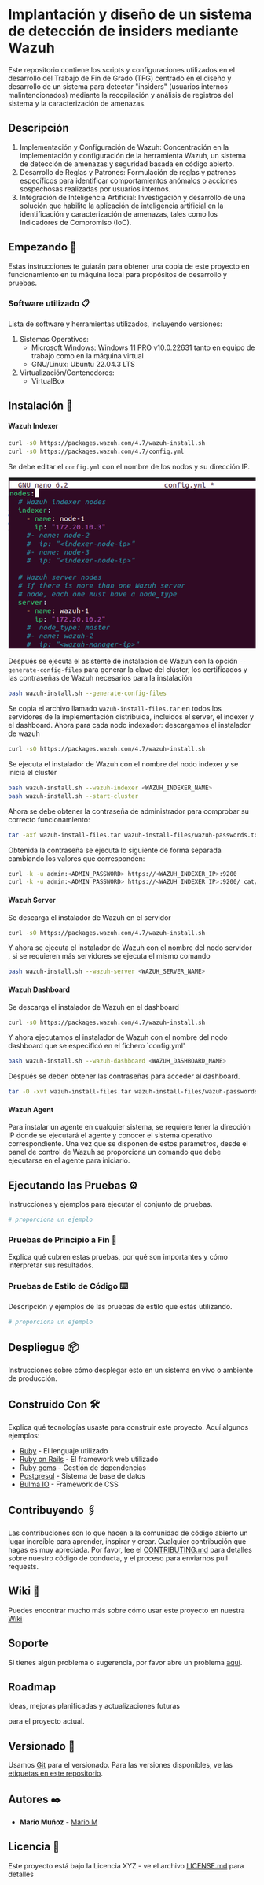 # Implantación y diseño de un sistema de detección de insiders mediante Wazuh

Este repositorio contiene los scripts y configuraciones utilizados en el desarrollo del Trabajo de Fin de Grado (TFG) centrado en el diseño y desarrollo de un sistema para detectar "insiders" (usuarios internos malintencionados) mediante la recopilación y análisis de registros del sistema y la caracterización de amenazas.

## Descripción

1) Implementación y Configuración de Wazuh: Concentración en la implementación y configuración de la herramienta Wazuh, un sistema de detección de amenazas y seguridad basada en código abierto.
2) Desarrollo de Reglas y Patrones: Formulación de reglas y patrones específicos para identificar comportamientos anómalos o acciones sospechosas realizadas por usuarios internos.
3) Integración de Inteligencia Artificial: Investigación y desarrollo de una solución que habilite la aplicación de inteligencia artificial en la identificación y caracterización de amenazas, tales como los Indicadores de Compromiso (IoC).

## Empezando 🚀

Estas instrucciones te guiarán para obtener una copia de este proyecto en funcionamiento en tu máquina local para propósitos de desarrollo y pruebas.

### Software utilizado 📋

Lista de software y herramientas utilizados, incluyendo versiones:

1. Sistemas Operativos:
   - Microsoft Windows: Windows 11 PRO v10.0.22631 tanto en equipo de trabajo como en la máquina virtual
   - GNU/Linux: Ubuntu 22.04.3 LTS
3. Virtualización/Contenedores:
   - VirtualBox


## Instalación 🔧

#### Wazuh Indexer

```bash
curl -sO https://packages.wazuh.com/4.7/wazuh-install.sh
curl -sO https://packages.wazuh.com/4.7/config.yml

```
Se debe editar el `config.yml` con el nombre de los nodos y su dirección IP.
<p align="center"><img src="indexer-config.yml.png"/></p> 

Después se ejecuta el asistente de instalación de Wazuh con la opción `--generate-config-files` para  generar la clave del clúster, los certificados y las contraseñas de Wazuh necesarios para la instalación
```bash
bash wazuh-install.sh --generate-config-files
```
Se copia el archivo llamado `wazuh-install-files.tar` en todos los servidores de la implementación distribuida, incluidos el server, el indexer y el dashboard.
Ahora para cada nodo indexador: descargamos el instalador de wazuh
```bash
curl -sO https://packages.wazuh.com/4.7/wazuh-install.sh
```
Se ejecuta el instalador de Wazuh con el nombre del nodo indexer y se inicia el cluster
```bash
bash wazuh-install.sh --wazuh-indexer <WAZUH_INDEXER_NAME>
bash wazuh-install.sh --start-cluster
```
Ahora se debe obtener la contraseña de administrador para comprobar su correcto funcionamiento:
```bash
tar -axf wazuh-install-files.tar wazuh-install-files/wazuh-passwords.txt -O | grep -P "\'admin\'" -A 1
```
Obtenida la contraseña se ejecuta lo siguiente de forma separada cambiando los valores que corresponden:
```bash
curl -k -u admin:<ADMIN_PASSWORD> https://<WAZUH_INDEXER_IP>:9200
curl -k -u admin:<ADMIN_PASSWORD> https://<WAZUH_INDEXER_IP>:9200/_cat/nodes?v
```
#### Wazuh Server

Se descarga el instalador de Wazuh en el servidor
```bash
curl -sO https://packages.wazuh.com/4.7/wazuh-install.sh
```
Y ahora se ejecuta el instalador de Wazuh con el nombre del nodo servidor , si se requieren más servidores se ejecuta el mismo comando
```bash
bash wazuh-install.sh --wazuh-server <WAZUH_SERVER_NAME>
```

#### Wazuh Dashboard

Se descarga el instalador de Wazuh en el dashboard
```bash
curl -sO https://packages.wazuh.com/4.7/wazuh-install.sh
```
Y ahora ejecutamos el instalador de Wazuh con el nombre del nodo dashboard que se especificó en el fichero `config.yml'
```bash
bash wazuh-install.sh --wazuh-dashboard <WAZUH_DASHBOARD_NAME> 
```
Después se deben obtener las contraseñas para acceder al dashboard.
```bash
tar -O -xvf wazuh-install-files.tar wazuh-install-files/wazuh-passwords.txt 
```

#### Wazuh Agent
Para instalar un agente en cualquier sistema, se requiere tener la dirección IP donde se ejecutará el agente y conocer el sistema operativo correspondiente. Una vez que se disponen de estos parámetros, desde el panel de control de Wazuh se proporciona un comando que debe ejecutarse en el agente para iniciarlo.

## Ejecutando las Pruebas ⚙️

Instrucciones y ejemplos para ejecutar el conjunto de pruebas.

```bash
# proporciona un ejemplo
```

### Pruebas de Principio a Fin 🔩

Explica qué cubren estas pruebas, por qué son importantes y cómo interpretar sus resultados.

### Pruebas de Estilo de Código ⌨️

Descripción y ejemplos de las pruebas de estilo que estás utilizando.

```bash
# proporciona un ejemplo
```

## Despliegue 📦

Instrucciones sobre cómo desplegar esto en un sistema en vivo o ambiente de producción.

## Construido Con 🛠️

Explica qué tecnologías usaste para construir este proyecto. Aquí algunos ejemplos:

- [Ruby](https://www.ruby-lang.org/es/) - El lenguaje utilizado
- [Ruby on Rails](https://rubyonrails.org) - El framework web utilizado
- [Ruby gems](https://rubygems.org) - Gestión de dependencias
- [Postgresql](https://www.postgresql.org) - Sistema de base de datos
- [Bulma IO](https://bulma.io) - Framework de CSS

## Contribuyendo 🖇️

Las contribuciones son lo que hacen a la comunidad de código abierto un lugar increíble para aprender, inspirar y crear. Cualquier contribución que hagas es muy apreciada. Por favor, lee el [CONTRIBUTING.md](https://gist.github.com/brayandiazc/xxxxxx) para detalles sobre nuestro código de conducta, y el proceso para enviarnos pull requests.

## Wiki 📖

Puedes encontrar mucho más sobre cómo usar este proyecto en nuestra [Wiki](https://github.com/your/project/wiki)

## Soporte

Si tienes algún problema o sugerencia, por favor abre un problema [aquí](https://github.com/your/project/issues).

## Roadmap

Ideas, mejoras planificadas y actualizaciones futuras

para el proyecto actual.

## Versionado 📌

Usamos [Git](https://git-scm.com) para el versionado. Para las versiones disponibles, ve las [etiquetas en este repositorio](https://github.com/your/project/tags).

## Autores ✒️

- **Mario Muñoz** - [Mario M](https://github.com/mariocebre7)



## Licencia 📄

Este proyecto está bajo la Licencia XYZ - ve el archivo [LICENSE.md](LICENSE.md) para detalles

